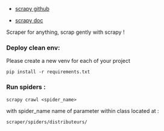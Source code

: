 - [scrapy github](https://github.com/scrapy/scrapy)

- [scrapy doc](https://docs.scrapy.org/en/latest/)

Scraper for anything, scrap gently with scrapy !

### Deploy clean env:
Please create a new venv for each of your project
```
pip install -r requirements.txt
```

### Run spiders :

```
scrapy crawl <spider_name>
```

with spider_name name of parameter within class located at :

    scraper/spiders/distributeurs/
